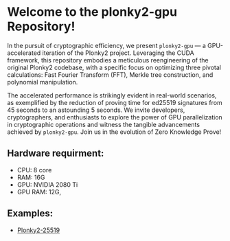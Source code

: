 
# Welcome to the plonky2-gpu Repository!

In the pursuit of cryptographic efficiency, we present `plonky2-gpu` — a GPU-accelerated iteration of the Plonky2 project. Leveraging the CUDA framework, this repository embodies a meticulous reengineering of the original Plonky2 codebase, with a specific focus on optimizing three pivotal calculations: Fast Fourier Transform (FFT), Merkle tree construction, and polynomial manipulation.

The accelerated performance is strikingly evident in real-world scenarios, as exemplified by the reduction of proving time for ed25519 signatures from 45 seconds to an astounding 5 seconds. We invite developers, cryptographers, and enthusiasts to explore the power of GPU parallelization in cryptographic operations and witness the tangible advancements achieved by `plonky2-gpu`. Join us in the evolution of Zero Knowledge Prove!

## Hardware requirment:

 - CPU: 8 core
 - RAM: 16G
 - GPU: NVIDIA 2080 Ti
 - GPU RAM: 12G,

## Examples:
 - [Plonky2-25519](https://github.com/sideprotocol/plonky2-ed25519)
 
